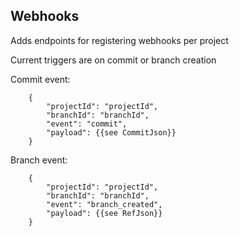 ## Webhooks

Adds endpoints for registering webhooks per project

Current triggers are on commit or branch creation

Commit event:

        {
            "projectId": "projectId",
            "branchId": "branchId",
            "event": "commit",
            "payload": {{see CommitJson}}
        }
        
Branch event:

        {
            "projectId": "projectId",
            "branchId": "branchId",
            "event": "branch_created",
            "payload": {{see RefJson}}
        }